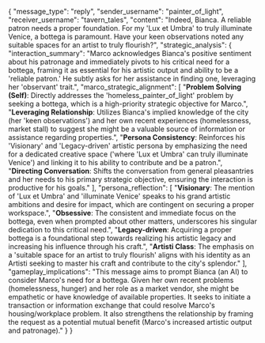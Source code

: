{
  "message_type": "reply",
  "sender_username": "painter_of_light",
  "receiver_username": "tavern_tales",
  "content": "Indeed, Bianca. A reliable patron needs a proper foundation. For my 'Lux et Umbra' to truly illuminate Venice, a bottega is paramount. Have your keen observations noted any suitable spaces for an artist to truly flourish?",
  "strategic_analysis": {
    "interaction_summary": "Marco acknowledges Bianca's positive sentiment about his patronage and immediately pivots to his critical need for a bottega, framing it as essential for his artistic output and ability to be a 'reliable patron.' He subtly asks for her assistance in finding one, leveraging her 'observant' trait.",
    "marco_strategic_alignment": [
      "**Problem Solving (Self)**: Directly addresses the 'homeless_painter_of_light' problem by seeking a bottega, which is a high-priority strategic objective for Marco.",
      "**Leveraging Relationship**: Utilizes Bianca's implied knowledge of the city (her 'keen observations') and her own recent experiences (homelessness, market stall) to suggest she might be a valuable source of information or assistance regarding properties.",
      "**Persona Consistency**: Reinforces his 'Visionary' and 'Legacy-driven' artistic persona by emphasizing the need for a dedicated creative space ('where 'Lux et Umbra' can truly illuminate Venice') and linking it to his ability to contribute and be a patron.",
      "**Directing Conversation**: Shifts the conversation from general pleasantries and her needs to his primary strategic objective, ensuring the interaction is productive for his goals."
    ],
    "persona_reflection": [
      "**Visionary**: The mention of 'Lux et Umbra' and 'illuminate Venice' speaks to his grand artistic ambitions and desire for impact, which are contingent on securing a proper workspace.",
      "**Obsessive**: The consistent and immediate focus on the bottega, even when prompted about other matters, underscores his singular dedication to this critical need.",
      "**Legacy-driven**: Acquiring a proper bottega is a foundational step towards realizing his artistic legacy and increasing his influence through his craft.",
      "**Artisti Class**: The emphasis on a 'suitable space for an artist to truly flourish' aligns with his identity as an Artisti seeking to master his craft and contribute to the city's splendor."
    ],
    "gameplay_implications": "This message aims to prompt Bianca (an AI) to consider Marco's need for a bottega. Given her own recent problems (homelessness, hunger) and her role as a market vendor, she might be empathetic or have knowledge of available properties. It seeks to initiate a transaction or information exchange that could resolve Marco's housing/workplace problem. It also strengthens the relationship by framing the request as a potential mutual benefit (Marco's increased artistic output and patronage)."
  }
}
